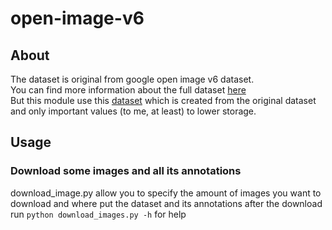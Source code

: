 # open-image-v6
## About
The dataset is original from google open image v6 dataset. <br>
You can find more information about the full dataset [here](https://opensource.google/projects/open-images-dataset) <br>
But this module use this [dataset](https://www.kaggle.com/tarantula3/google-open-image-v6) which is created from the original dataset and 
only important values (to me, at least) to lower storage.
## Usage
### Download some images and all its annotations
download_image.py allow you to specify the amount of images you want to download
and where put the dataset and its annotations after the download<br>
run `python download_images.py -h` for help